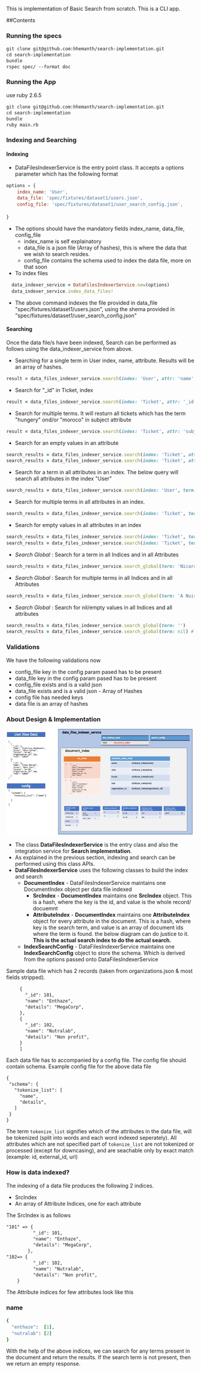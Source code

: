 This is implementation of Basic Search from scratch. This is a CLI app. 

##Contents



### Running the specs
```shell
git clone git@github.com:hhemanth/search-implementation.git
cd search-implementation
bundle
rspec spec/ --format doc
```
### Running the App
use ruby 2.6.5

```shell
git clone git@github.com:hhemanth/search-implementation.git 
cd search-implementation
bundle 
ruby main.rb
```
### Indexing and Searching
#### Indexing
- DataFilesIndexerService is the entry point class. It accepts a options parameter which has the following format 
```javascript
options = {
    index_name: 'User',
    data_file: 'spec/fixtures/dataset1/users.json',
    config_file: 'spec/fixtures/dataset1/user_search_config.json',

}

```
- The options should have the mandatory fields index_name, data_file, config_file
    - index_name is self explainatory
    - data_file is a json file (Array of hashes), this is where the data that we wish to search resides.
    - config_file contains the schema used to index the data file, more on that soon
- To index files 
```ruby
  data_indexer_service = DataFilesIndexerService.new(options)
  data_indexer_service.index_data_files!
```
- The above command indexes the file provided in data_file "spec/fixtures/dataset1/users.json", using the shema provided in "spec/fixtures/dataset1/user_search_config.json"
#### Searching
Once the data file/s have been indexed, Search can be performed as follows using the data_indexer_service from above. 

- Searching for a single term in User index, name, attribute. Results will be an array of hashes. 
```ruby
result = data_files_indexer_service.search(index: 'User', attr: 'name', term: 'francisca')
```
- Search for "_id" in Ticket, index
```ruby
result = data_files_indexer_service.search(index: 'Ticket', attr: '_id', term: '436bf9b0-1147-4c0a-8439-6f79833bff5b')
```
- Search for multiple terms. It will resturn all tickets which has the term "hungery" ond/or "moroco" in subject attribute

```ruby
result = data_files_indexer_service.search(index: 'Ticket', attr: 'subject', term: 'Hungary morocco') 
```

- Search for an empty values in an attribute

```ruby
search_results = data_files_indexer_service.search(index: 'Ticket', attr: 'description', term: '')
search_results = data_files_indexer_service.search(index: 'Ticket', attr: 'description', term: nil) # same as above
```

- Search for a term in all attributes in an index. The below query will search all attributes in the index "User"

```ruby
search_results = data_files_indexer_service.search(index: 'User', term: 'francisca')
```

- Search for multiple terms in all attributes in an index. 

```ruby
search_results = data_files_indexer_service.search(index: 'Ticket', term: 'question Nicaragua')
```

- Search for empty values in all attributes in an index 

```ruby
search_results = data_files_indexer_service.search(index: 'Ticket', term: "") 
search_results = data_files_indexer_service.search(index: 'Ticket', term: nil)  # same as above
```

- *Search Global* : Search for a term in all Indices and in all Attributes 

```ruby
search_results = data_files_indexer_service.search_global(term: 'Nicaragua')
```
- *Search Global* : Search for multiple terms in all Indices and in all Attributes

```ruby
search_results = data_files_indexer_service.search_global(term: 'A Nuisance in Nicaragua')
```

- *Search Global* : Search for nil/empty values in all Indices and all attributes

```ruby
search_results = data_files_indexer_service.search_global(term: '')
search_results = data_files_indexer_service.search_global(term: nil) # same as above
```
### Validations
We have the following validations now

- config_file key in the config param pased has to be present
- data_file key in the config param pased has to be present
- config_file exists and is a valid json
- data_file exists and is a valid json - Array of Hashes
- config file has needed keys
- data file is an array of hashes

### About Design & Implementation

![Search Index Storage](readme_images/search_design_architecture.jpeg)

- The class **DataFilesIndexerService** is the entry class and also the integration service for **Search implementation**.
- As explained in the previous section, indexing and search can be performed using this class APIs.
- **DataFilesIndexerService** uses the following classes to build the index and search
    - **DocumentIndex** - DataFilesIndexerService maintains one DocumentIndex object per data file indexed
        - **SrcIndex** - **DocumentIndex** maintains one **SrcIndex** object. This is a hash, where the key is the id, and value is the whole record/ docuemnt
        - **AttributeIndex** - **DocumentIndex** maintains one **AttributeIndex** object for every attribute in the document. 
          This is a hash, where key is the search term, and value is an array of document ids where the term is found.
          the below diagram can do justice to it. **This is the actual search index to do the actual search.**
    - **IndexSearchConfig** -  DataFilesIndexerService maintains one **IndexSearchConfig** object to store the schema. 
      Which is derived from the options passed onto DataFilesIndexerService  

      
Sample data file which has 2 records (taken from organizations.json & most fields stripped). 

```[
     {
       "_id": 101,
       "name": "Enthaze",
       "details": "MegaCorp",
     },
     {
       "_id": 102,
       "name": "Nutralab",
       "details": "Non profit",
     }
     ]
 ```

Each data file has to accompanied by a config file. The config file should contain schema. Example config file for the above data file

```
{
 "schema": {
   "tokenize_list": [
     "name",
     "details",
   ]
 }
}
```

The term `tokenize_list` signifies which of the attributes in the data file, will be tokenized (split into words and each word indexed seperately). All attributes which are not specified part of `tokenize_list` are not tokenized or processed (except for downcasing), and are seachable only by exact match (example: id, external_id, url)


### How is data indexed?


The indexing of a data file produces the following 2 indices.

- SrcIndex
- An array of Attribute Indices, one for each attribute

The SrcIndex is as follows
       
```
"101" => {
          "_id": 101,
          "name": "Enthaze",
          "details": "MegaCorp",
        },
"102=> {
          "_id": 102,
          "name": "Nutralab",
          "details": "Non profit",
    }
```

The Attribute indices for few attributes look like this 

### name

```ruby
{
  "enthaze":  [1], 
  "nutralab": [2]
}

```


With the help of the above indices, we can search for any terms present in the document and return the results. If the search term is not present, then we return an empty response. 
